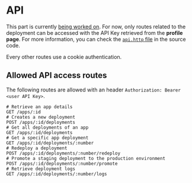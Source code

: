 # API

This part is currently [being worked on](https://github.com/YuukanOO/seelf/issues/45). For now, only routes related to the deployment can be accessed with the API Key retrieved from the **profile page**. For more information, you can check the [`api.http` file](https://github.com/YuukanOO/seelf/blob/main/api.http) in the source code.

Every other routes use a cookie authentication.

## Allowed API access routes

The following routes are allowed with an header `Authorization: Bearer <user API Key>`.

```http
# Retrieve an app details
GET /apps/:id
# Creates a new deployment
POST /apps/:id/deployments
# Get all deployments of an app
GET /apps/:id/deployments
# Get a specific app deployment
GET /apps/:id/deployments/:number
# Redeploy a deployment
POST /apps/:id/deployments/:number/redeploy
# Promote a staging deployment to the production environment
POST /apps/:id/deployments/:number/promote
# Retrieve deployment logs
GET /apps/:id/deployments/:number/logs
```
